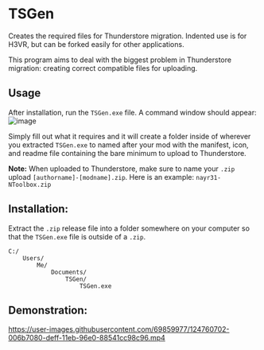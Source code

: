 # TSGen

Creates the required files for Thunderstore migration. Indented use is for H3VR, but can be forked easily for other applications.

This program aims to deal with the biggest problem in Thunderstore migration: creating correct compatible files for uploading.

## Usage
After installation, run the `TSGen.exe` file. A command window should appear:
![image](https://user-images.githubusercontent.com/69859977/124760418-ba161180-defe-11eb-9cb8-0b514259e235.png)

Simply fill out what it requires and it will create a folder inside of wherever you extracted `TSGen.exe` to named after your mod with the manifest, icon, and readme file containing the bare minimum to upload to Thunderstore. 

**Note:** When uploaded to Thunderstore, make sure to name your `.zip` upload `[authorname]-[modname].zip`. Here is an example: `nayr31-NToolbox.zip`

## Installation:
Extract the `.zip` release file into a folder somewhere on your computer so that the `TSGen.exe` file is outside of a `.zip`.
```
C:/
    Users/
        Me/
            Documents/
                TSGen/
                    TSGen.exe
```


## Demonstration:
https://user-images.githubusercontent.com/69859977/124760702-006b7080-deff-11eb-96e0-88541cc98c96.mp4

